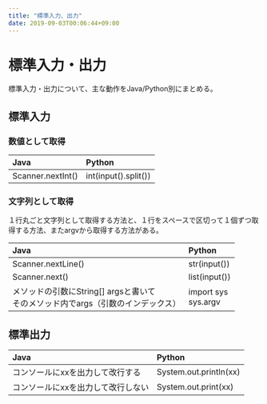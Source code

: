 ```yaml
---
title: "標準入力、出力"
date: 2019-09-03T00:06:44+09:00
---
```


# 標準入力・出力

標準入力・出力について、主な動作をJava/Python別にまとめる。

## 標準入力

### 数値として取得

|Java|Python|
|:---|:---|
|Scanner.nextInt()|int(input().split())|

### 文字列として取得

１行丸ごと文字列として取得する方法と、１行をスペースで区切って１個ずつ取得する方法、またargvから取得する方法がある。

|Java|Python|
|:---|:---|
|Scanner.nextLine()|str(input())|
|Scanner.next()|list(input())|
|メソッドの引数にString[] argsと書いて<br>そのメソッド内でargs（引数のインデックス）|import sys<br>sys.argv |

## 標準出力

|Java|Python|
|:---|:---|
|コンソールにxxを出力して改行する|System.out.println(xx)|print(xx)||
|コンソールにxxを出力して改行しない|System.out.print(xx)|print(xx,end="")||
